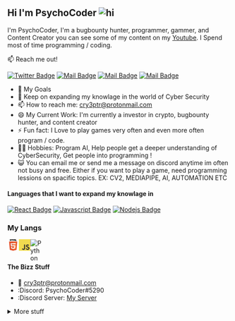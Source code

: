 ## Hi I'm PsychoCoder <img src="https://user-images.githubusercontent.com/1303154/88677602-1635ba80-d120-11ea-84d8-d263ba5fc3c0.gif" width="28px" alt="hi">

I'm PsychoCoder, I'm a bugbounty hunter, programmer, gammer, and Content Creator you can see some of my content on my [Youtube](https://www.youtube.com/channel/UCK-qpza1oAcb718SgIR_XGg). I Spend most of time programming / coding.

:mailbox: Reach me out!

[![Twitter Badge](https://img.shields.io/badge/-@PsychoCoder-1ca0f1?style=flat&labelColor=1ca0f1&logo=twitter&logoColor=white&link=https://twitter.com/PsychoCodeP)](https://twitter.com/PsychoCodeP) [![Mail Badge](https://img.shields.io/badge/-PsychoCoder-e74c3c?style=flat&labelColor=e74c3c&logo=youtube&logoColor=white)](https://www.youtube.com/channel/UCK-qpza1oAcb718SgIR_XGg) [![Mail Badge](https://img.shields.io/badge/-@MalwareMix-e84393?style=flat&labelColor=e84393&logo=instagram&logoColor=white)](https://www.instagram.com/malwaremix/) [![Mail Badge](https://img.shields.io/badge/-Email-c0392b?style=flat&labelColor=c0392b&logo=gmail&logoColor=white)](mailto:cry3ptr@protonmail.com)

<!-- TODO: Add last video link -->

- 🔭 My Goals
- 🤔 Keep on expanding my knowlage in the world of Cyber Security
- 📫 How to reach me: cry3ptr@protonmail.com
- 😄 My Current Work: I'm currently a investor in crypto, bugbounty hunter, and content creator
- ⚡ Fun fact: I Love to play games very often and even more often program / code.
- 🐱‍👤 Hobbies: Program AI, Help people get a deeper understanding of CyberSecurity, Get people into programming !
- 😺 You can email me or send me a message on discord anytime im often not busy and free. Either if you want to play a game, need programming lessions on spacific topics. EX: CV2, MEDIAPIPE, AI, AUTOMATION ETC

#### Languages that I want to expand my knowlage in

<!-- TODO: Languages that I want to expand my knowlage in -->

[![React Badge](https://img.shields.io/badge/-React-61DBFB?style=for-the-badge&labelColor=black&logo=react&logoColor=61DBFB)](#) [![Javascript Badge](https://img.shields.io/badge/-Javascript-F0DB4F?style=for-the-badge&labelColor=black&logo=javascript&logoColor=F0DB4F)](#) [![Nodejs Badge](https://img.shields.io/badge/-Nodejs-3C873A?style=for-the-badge&labelColor=black&logo=node.js&logoColor=3C873A)](#)
### My Langs

[<img align="left" alt="HTML5" width="26px" src="https://raw.githubusercontent.com/github/explore/80688e429a7d4ef2fca1e82350fe8e3517d3494d/topics/html/html.png" />][html]

[<img align="left" alt="JavaScript" width="26px" src="https://raw.githubusercontent.com/github/explore/80688e429a7d4ef2fca1e82350fe8e3517d3494d/topics/javascript/javascript.png" />][javascript]



[<img align="left" alt="Python" width="26px" src="https://images.hdqwalls.com/download/python-logo-4k-i6-2048x2048.jpg" />][python]

<br />
<br />

#### The Bizz Stuff
- :email: cry3ptr@protonmail.com
- :Discord: PsychoCoder#5290
- :Discord Server: [My Server](https://discord.gg/GFxyqdu)


<!-- #### Profile Visits 

![visitors]() -->

<details>
<summary>
  More stuff
</summary>

<br >

Certified Jr.Penetration Tester (eJPT)

#### What is eJPT?

The eJPT is a cyber security certification that is provided by the company [elearnsecurity](https://elearnsecurity.com/product/ejpt-certification/).

#### Coding Stats

<!--START_SECTION:waka-->
```text
Python     3 hrs 58 mins   ██████████████████▓░░░░░░   74.43 % 
Other      40 mins         ███▒░░░░░░░░░░░░░░░░░░░░░   12.67 % 
Markdown   35 mins         ██▓░░░░░░░░░░░░░░░░░░░░░░   11.09 % 
YAML       5 mins          ▒░░░░░░░░░░░░░░░░░░░░░░░░   01.81 % 
```
<!--END_SECTION:waka-->

#### Profile Visits

![visitors](https://visitor-badge.glitch.me/badge?page_id=MalwareMix.MalwareMix)

#### Profile Stats

[![PsychoCoder's GitHub stats](https://github-readme-stats.vercel.app/api?username=MalwareMix&hide=contribs,prs&theme=radical)](https://github.com/MalwareMix/github-readme-stats)


</details>


[html]: https://www.w3schools.com/html/
[javascript]: https://www.w3schools.com/Js/
[python]: https://www.python.org/
